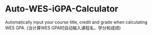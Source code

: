 # Auto-WES-iGPA-Calculator
Automatically input your course title, credit and grade when calculating WES GPA. (当计算WES GPA时自动输入课程名，学分和成绩)

